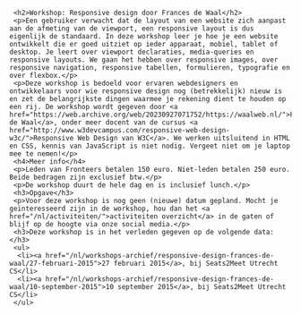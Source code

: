      <h2>Workshop: Responsive design door Frances de Waal</h2>
     <p>Een gebruiker verwacht dat de layout van een website zich aanpast aan de afmeting van de viewport, een responsive layout is dus eigenlijk de standaard. In deze workshop leer je hoe je een website ontwikkelt die er goed uitziet op ieder apparaat, mobiel, tablet of desktop. Je leert over viewport declaraties, media-queries en responsive layouts. We gaan het hebben over responsive images, over responsive navigation, responsive tabellen, formulieren, typografie en over flexbox.</p>
     <p>Deze workshop is bedoeld voor ervaren webdesigners en ontwikkelaars voor wie responsive design nog (betrekkelijk) nieuw is en zet de belangrijkste dingen waarmee je rekening dient te houden op een rij. De workshop wordt gegeven door <a href="https://web.archive.org/web/20230927071752/https://waalweb.nl/">Frances de Waal</a>, onder meer docent van de cursus <a href="http://www.w3devcampus.com/responsive-web-design-w3c/">Responsive Web Design van W3C</a>. We werken uitsluitend in HTML en CSS, kennis van JavaScript is niet nodig. Vergeet niet om je laptop mee te nemen!</p>
     <h4>Meer info</h4>
     <p>Leden van Fronteers betalen 150 euro. Niet-leden betalen 250 euro. Beide bedragen zijn exclusief btw.</p>
     <p>De workshop duurt de hele dag en is inclusief lunch.</p>
     <h3>Opgave</h3>
     <p>Voor deze workshop is nog geen (nieuwe) datum gepland. Mocht je geïnteresseerd zijn in de workshop, hou dan het <a href="/nl/activiteiten/">activiteiten overzicht</a> in de gaten of blijf op de hoogte via onze social media.</p>
     <h3>Deze workshop is in het verleden gegeven op de volgende data: </h3>
     <ul>
      <li><a href="/nl/workshops-archief/responsive-design-frances-de-waal/27-februari-2015">27 februari 2015</a>, bij Seats2Meet Utrecht CS</li>
      <li><a href="/nl/workshops-archief/responsive-design-frances-de-waal/10-september-2015">10 september 2015</a>, bij Seats2Meet Utrecht CS</li>
     </ul>

